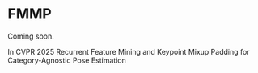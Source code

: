 # FMMP

Coming soon.

In CVPR 2025 Recurrent Feature Mining and Keypoint Mixup Padding for Category-Agnostic Pose Estimation
